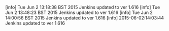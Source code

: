 [info] Tue Jun  2 13:18:38 BST 2015 Jenkins updated to ver 1.616
[info] Tue Jun  2 13:48:23 BST 2015 Jenkins updated to ver 1.616
[info] Tue Jun  2 14:00:56 BST 2015 Jenkins updated to ver 1.616
[info] 2015-06-02:14:03:44 Jenkins updated to ver 1.616
